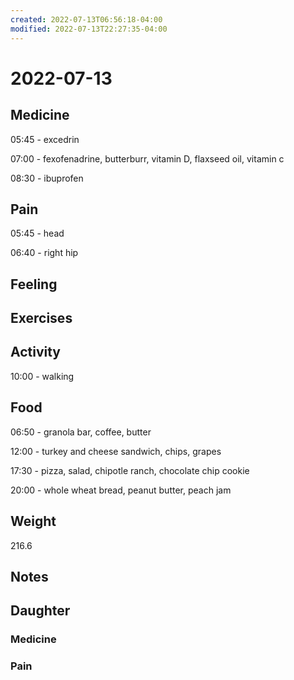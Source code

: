 ```yaml
---
created: 2022-07-13T06:56:18-04:00
modified: 2022-07-13T22:27:35-04:00
---
```


# 2022-07-13

## Medicine

05:45 - excedrin

07:00 - fexofenadrine, butterburr, vitamin D, flaxseed oil, vitamin c

08:30 - ibuprofen

## Pain

05:45 - head

06:40 - right hip


## Feeling


## Exercises


## Activity

10:00 - walking


## Food

06:50 - granola bar, coffee, butter 

12:00 - turkey and cheese sandwich, chips, grapes

17:30 - pizza, salad, chipotle ranch, chocolate chip cookie

20:00 - whole wheat bread, peanut butter, peach jam

## Weight

216.6


## Notes


## Daughter


### Medicine


### Pain
